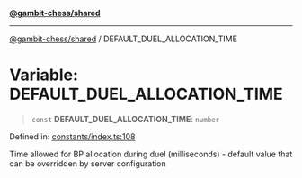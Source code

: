 [**@gambit-chess/shared**](../README.md)

***

[@gambit-chess/shared](../globals.md) / DEFAULT\_DUEL\_ALLOCATION\_TIME

# Variable: DEFAULT\_DUEL\_ALLOCATION\_TIME

> `const` **DEFAULT\_DUEL\_ALLOCATION\_TIME**: `number`

Defined in: [constants/index.ts:108](https://github.com/cango91/gambit-chess/blob/b8ea13e4976c99c29d095eae7bc504b86f9add51/shared/src/constants/index.ts#L108)

Time allowed for BP allocation during duel (milliseconds) - default value that can be overridden by server configuration
